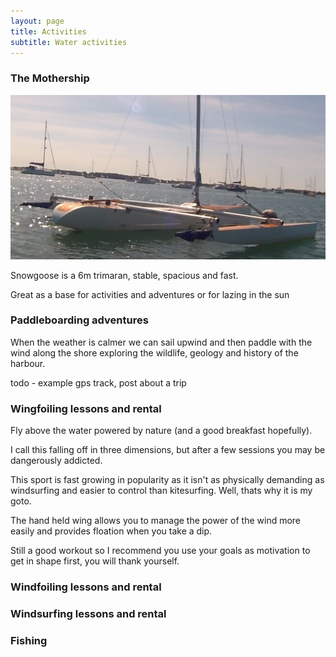 ```yaml
---
layout: page
title: Activities
subtitle: Water activities
---
```


### The Mothership

 ![Snowgoose 6m trimaram](/assets/img/snowgoose.png)

 Snowgoose is a 6m trimaran, stable, spacious and fast.

 Great as a base for activities and adventures or for lazing in the sun

### Paddleboarding adventures

When the weather is calmer we can sail upwind and then paddle with the wind along the shore exploring the wildlife, geology and history of the harbour.

todo - example gps track, post about a trip

### Wingfoiling lessons and rental

Fly above the water powered by nature (and a good breakfast hopefully).

I call this falling off in three dimensions, but after a few sessions you may be dangerously addicted.

This sport is fast growing in popularity as it isn't as physically demanding as windsurfing and easier to control than kitesurfing. Well, thats why it is my goto.

The hand held wing allows you to manage the power of the wind more easily and provides floation when you take a dip.

Still a good workout so I recommend you use your goals as motivation to get in shape first, you will thank yourself.

### Windfoiling lessons and rental

### Windsurfing lessons and rental

### Fishing
